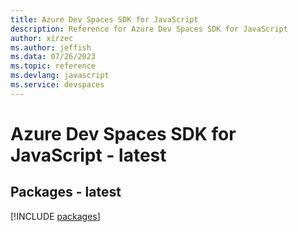 ```yaml
---
title: Azure Dev Spaces SDK for JavaScript
description: Reference for Azure Dev Spaces SDK for JavaScript
author: xirzec
ms.author: jeffish
ms.data: 07/26/2023
ms.topic: reference
ms.devlang: javascript
ms.service: devspaces
---
```

# Azure Dev Spaces SDK for JavaScript - latest
## Packages - latest
[!INCLUDE [packages](dev-spaces-index.md)]